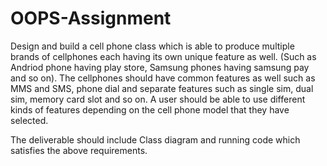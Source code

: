 # OOPS-Assignment

Design and build a cell phone class which is able to produce multiple brands of cellphones each having its own unique feature as well. (Such as Andriod phone having play store, Samsung phones having samsung pay and so on). The cellphones should have common features as well such as MMS and SMS, phone dial and separate features such as single sim, dual sim, memory card slot and so on. A user should be able to use different kinds of features depending on the cell phone model that they have selected. 

The deliverable should include Class diagram and running code which satisfies the above requirements.



